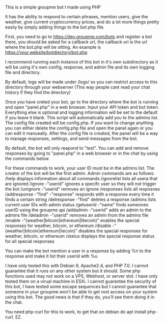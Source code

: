 This is a simple groupme bot I made using PHP

It has the ability to respond to certain phrases, mention users, give the weather, give current cryptocurrency prices, and do a lot more things pretty easily by simply adding things to the bot.php file.

First, you need to go to https://dev.groupme.com/bots and register a bot there, you should be asked for a callback url, the callback url is the url where the bot.php will be sitting.  An example is https://your.website/botdiectory/bot.php

I recommend running each instance of this bot in it's own subdirectory as it will be using it's own config, response, and admin file and its own logging file and directory.

By default, logs will be made under /logs/ so you can restrict access to this directory through your webserver (This way people cant read your chat history if they find the directory)

Once you have creted your bot, go to the directory where the bot is running and open "panel.php" in a web browser.  Input your API token and bot token.  Everything else is optional and logging information will be set to the default if you leave it blank.  This script will automatically add you to the admins list.  The config file created will be config.php.  If you want to change anything you can either delete the config.php file and open the panel again or you can edit it manueally.  After the config file is created, the panel will be a way to manage responses, settings, and send messages from the bot.

By default, the bot will only reapond to "test".  You can add and remove responses by going to "panel.php" in a web browser or in the chat by using the commands below.

For these commands to work, your user ID must be in the admins list.  The creator of the bot will be the first admin.
Admin commands are as follows:
/help displays information about all commands
/ignorelist lists all usera that are ignored
/ignore -"userid" ignores a specifc user so they will not trigger the bot
/unignore -"userid" removes an ignore
/responses lists all resposnes
/addresponse -"find" -"response" responds with a response every time it finds a certain string
/delresponse -"find" deletes a response
/admins lists current user IDs with admin status
/getuserid -"name" finds someones userID using the groupme api
/addadmin -"userid" adds an admin to the admins file
/deladmin -"userid" removes an admin from the admins file
/enable -"(weather|bitcoin|ethereum|litecoin)" enables the special responses for weather, bitcoin, or ethereum
/disable -"(weather|bitcoin|ethereum|liecoin)" disables the special responses for weather, bitcoin, or ethereum
/status displays the special response status for all special responses

You can make the bot mention a user in a response by adding %n to the response and make it list their userid with %u

I have only tested this with Debian 9, Apache2.4, and PHP 7.0.  I cannot guarantee that it runs on any other system but it should.
Some php functions used may not work on a VPS, Webhost, or server slot.  I have only tested them on a virual machine in ESXi.
I cannot guarantee the security of this bot, I have tested some escape sequences but I cannot guarantee that someone in your groupme won't be able to get root access on your system using this bot.  The good news is that if they do, you'll see them doing it in the chat.


You need php-curl for this to work, to get that on debian do apt install php-curl. EZ.
